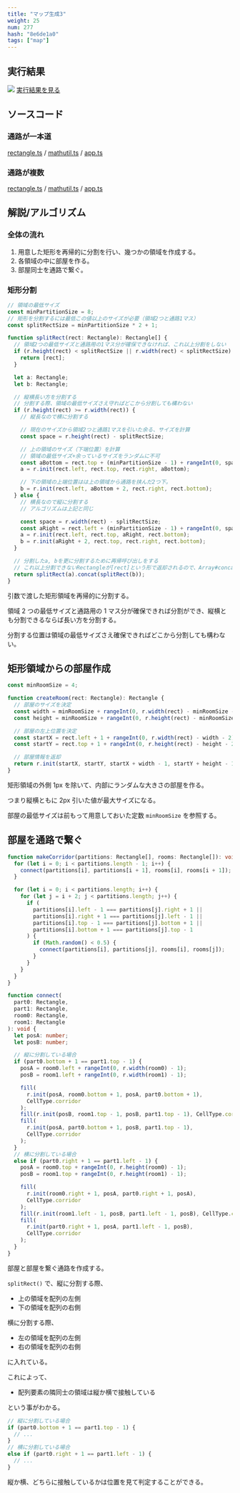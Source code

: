 ```yaml
---
title: "マップ生成3"
weight: 25
num: 277
hash: "8e6de1a0"
tags: ["map"]
---
```


## 実行結果

![](./static/images/8e6de1a0/0.png)
[実行結果を見る](./static/play/8e6de1a0/index.html)

## ソースコード

### 通路が一本道

[rectangle.ts](./static/code/8e6de1a0/0/rectangle.ts) / [mathutil.ts](./static/code/8e6de1a0/0/mathutil.ts) / [app.ts](./static/code/8e6de1a0/0/app.ts)

### 通路が複数

[rectangle.ts](./static/code/8e6de1a0/1/rectangle.ts) / [mathutil.ts](./static/code/8e6de1a0/1/mathutil.ts) / [app.ts](./static/code/8e6de1a0/1/app.ts)

## 解説/アルゴリズム

### 全体の流れ

1. 用意した矩形を再帰的に分割を行い、幾つかの領域を作成する。
1. 各領域の中に部屋を作る。
1. 部屋同士を通路で繋ぐ。

### 矩形分割

```typescript
// 領域の最低サイズ
const minPartitionSize = 8;
// 矩形を分割するには最低この値以上のサイズが必要（領域2つと通路1マス）
const splitRectSize = minPartitionSize * 2 + 1;

function splitRect(rect: Rectangle): Rectangle[] {
  // 領域2つの最低サイズと通路用の1マス分が確保できなければ、これ以上分割をしない
  if (r.height(rect) < splitRectSize || r.width(rect) < splitRectSize) {
    return [rect];
  }

  let a: Rectangle;
  let b: Rectangle;

  // 縦横長い方を分割する
  // 分割する際、領域の最低サイズさえ守ればどこから分割しても構わない
  if (r.height(rect) >= r.width(rect)) {
    // 縦長なので横に分割する

    // 現在のサイズから領域2つと通路1マスを引いた余る、サイズを計算
    const space = r.height(rect) - splitRectSize;

    // 上の領域のサイズ（下端位置）を計算
    // 領域の最低サイズ+余っているサイズをランダムに不可
    const aBottom = rect.top + (minPartitionSize - 1) + rangeInt(0, space);
    a = r.init(rect.left, rect.top, rect.right, aBottom);

    // 下の領域の上端位置はは上の領域から通路を挟んだ2つ下。
    b = r.init(rect.left, aBottom + 2, rect.right, rect.bottom);
  } else {
    // 横長なので縦に分割する
    // アルゴリズムは上記と同じ

    const space = r.width(rect) - splitRectSize;
    const aRight = rect.left + (minPartitionSize - 1) + rangeInt(0, space);
    a = r.init(rect.left, rect.top, aRight, rect.bottom);
    b = r.init(aRight + 2, rect.top, rect.right, rect.bottom);
  }

  // 分割したa, bを更に分割するために再帰呼び出しをする
  // これ以上分割できないRectangleが[rect]という形で返却されるので、Array#concatで統合する
  return splitRect(a).concat(splitRect(b));
}
```

引数で渡した矩形領域を再帰的に分割する。

領域 2 つの最低サイズと通路用の 1 マス分が確保できれば分割ができ、縦横とも分割できるならば長い方を分割する。

分割する位置は領域の最低サイズさえ確保できればどこから分割しても構わない。

## 矩形領域からの部屋作成

```typescript
const minRoomSize = 4;

function createRoom(rect: Rectangle): Rectangle {
  // 部屋のサイズを決定
  const width = minRoomSize + rangeInt(0, r.width(rect) - minRoomSize - 2);
  const height = minRoomSize + rangeInt(0, r.height(rect) - minRoomSize - 2);

  // 部屋の左上位置を決定
  const startX = rect.left + 1 + rangeInt(0, r.width(rect) - width - 2);
  const startY = rect.top + 1 + rangeInt(0, r.height(rect) - height - 2);

  // 部屋情報を返却
  return r.init(startX, startY, startX + width - 1, startY + height - 1);
}
```

矩形領域の外側 1px を除いて、内部にランダムな大きさの部屋を作る。

つまり縦横ともに 2px 引いた値が最大サイズになる。

部屋の最低サイズは前もって用意しておいた定数 `minRoomSize` を参照する。

## 部屋を通路で繋ぐ

```typescript
function makeCorridor(partitions: Rectangle[], rooms: Rectangle[]): void {
  for (let i = 0; i < partitions.length - 1; i++) {
    connect(partitions[i], partitions[i + 1], rooms[i], rooms[i + 1]);
  }

  for (let i = 0; i < partitions.length; i++) {
    for (let j = i + 2; j < partitions.length; j++) {
      if (
        partitions[i].left - 1 === partitions[j].right + 1 ||
        partitions[i].right + 1 === partitions[j].left - 1 ||
        partitions[i].top - 1 === partitions[j].bottom + 1 ||
        partitions[i].bottom + 1 === partitions[j].top - 1
      ) {
        if (Math.random() < 0.5) {
          connect(partitions[i], partitions[j], rooms[i], rooms[j]);
        }
      }
    }
  }
}

function connect(
  part0: Rectangle,
  part1: Rectangle,
  room0: Rectangle,
  room1: Rectangle
): void {
  let posA: number;
  let posB: number;

  // 縦に分割している場合
  if (part0.bottom + 1 == part1.top - 1) {
    posA = room0.left + rangeInt(0, r.width(room0) - 1);
    posB = room1.left + rangeInt(0, r.width(room1) - 1);

    fill(
      r.init(posA, room0.bottom + 1, posA, part0.bottom + 1),
      CellType.corridor
    );
    fill(r.init(posB, room1.top - 1, posB, part1.top - 1), CellType.corridor);
    fill(
      r.init(posA, part0.bottom + 1, posB, part1.top - 1),
      CellType.corridor
    );
  }
  // 横に分割している場合
  else if (part0.right + 1 == part1.left - 1) {
    posA = room0.top + rangeInt(0, r.height(room0) - 1);
    posB = room1.top + rangeInt(0, r.height(room1) - 1);

    fill(
      r.init(room0.right + 1, posA, part0.right + 1, posA),
      CellType.corridor
    );
    fill(r.init(room1.left - 1, posB, part1.left - 1, posB), CellType.corridor);
    fill(
      r.init(part0.right + 1, posA, part1.left - 1, posB),
      CellType.corridor
    );
  }
}
```

部屋と部屋を繋ぐ通路を作成する。

`splitRect()` で、縦に分割する際、

- 上の領域を配列の左側
- 下の領域を配列の右側

横に分割する際、

- 左の領域を配列の左側
- 右の領域を配列の右側

に入れている。

これによって、

- 配列要素の隣同士の領域は縦か横で接触している

という事がわかる。

```typescript
// 縦に分割している場合
if (part0.bottom + 1 == part1.top - 1) {
  // ...
}
// 横に分割している場合
else if (part0.right + 1 == part1.left - 1) {
  // ...
}
```

縦か横、どちらに接触しているかは位置を見て判定することができる。
